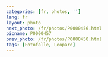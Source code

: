 ```yaml
---
categories: [fr, photos, '']
lang: fr
layout: photo
next_photo: /fr/photos/P0000456.html
picname: P0000457
prev_photo: /fr/photos/P0000450.html
tags: [Fotofalle, Leopard]
---
```


